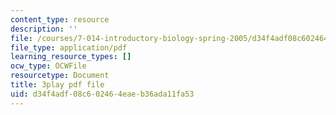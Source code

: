 ```yaml
---
content_type: resource
description: ''
file: /courses/7-014-introductory-biology-spring-2005/d34f4adf08c602464eaeb36ada11fa53_hWdAt9SzP0I.pdf
file_type: application/pdf
learning_resource_types: []
ocw_type: OCWFile
resourcetype: Document
title: 3play pdf file
uid: d34f4adf-08c6-0246-4eae-b36ada11fa53
---
```

